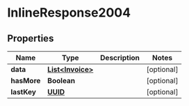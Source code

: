 # InlineResponse2004

## Properties
Name | Type | Description | Notes
------------ | ------------- | ------------- | -------------
**data** | [**List&lt;Invoice&gt;**](Invoice.md) |  |  [optional]
**hasMore** | **Boolean** |  |  [optional]
**lastKey** | [**UUID**](UUID.md) |  |  [optional]
